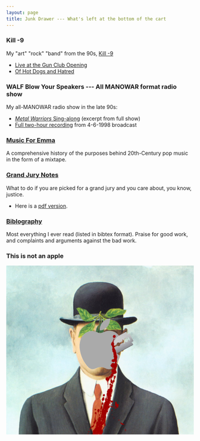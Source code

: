 ```yaml
---
layout: page
title: Junk Drawer --- What's left at the bottom of the cart
---
```



### Kill -9
My "art" "rock" "band" from the 90s, [Kill -9]()
* [Live at the Gun Club Opening](https://www.youtube.com/watch?v=YiRwVuZvO3Q&list=PLq-2vnNfOEye4GFx1eaAlRQCPS4FRvpru)
* [Of Hot Dogs and Hatred](https://www.youtube.com/watch?v=FMAOcTTMYrQ&list=PLq-2vnNfOEycnKAoJiAvqcTDmHcpgGpUa)

### WALF Blow Your Speakers --- All MANOWAR format radio show
My all-MANOWAR radio show in the late 90s:
* [_Metal Warriors_ Sing-along](https://www.youtube.com/watch?v=UpRQrolh9fU&list=PLq-2vnNfOEycvap2JEvQJD2khKYVApq7F&index=3) (excerpt from full show)
* [Full two-hour recording](https://www.youtube.com/watch?v=V7HZFkrAspw&list=PLq-2vnNfOEycvap2JEvQJD2khKYVApq7F&index=2) from 4-6-1998 broadcast


### [Music For Emma](MusicForEmma.html) 
A comprehensive history of the purposes behind 20th-Century pop music in the form of a mixtape.

### [Grand Jury Notes](http://github.com/grannycart/grand-jury)
What to do if you are picked for a grand jury and you care about, you know, justice.
* Here is a [pdf version](./grand-jury-notes.pdf).

### [Biblography](http://grannycart.net/bibliography/)
Most everything I ever read (listed in bibtex format). Praise for good work, and complaints and arguments against the bad work.

### This is not an apple
![this is not an apple](./halloween2015.png "this is not an apple")




